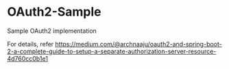 # OAuth2-Sample
Sample OAuth2 implementation

For details, refer https://medium.com/@archnaaju/oauth2-and-spring-boot-2-a-complete-guide-to-setup-a-separate-authorization-server-resource-4d760cc0b1e1


